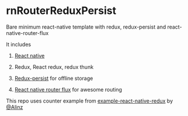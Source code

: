# rnRouterReduxPersist
Bare minimum react-native template with redux, redux-persist and react-native-router-flux

It includes

1. [React native](https://github.com/facebook/react-native)

2. Redux, React redux, redux thunk

3. [Redux-persist](https://github.com/rt2zz/redux-persist) for offline storage

4. [React native router flux](https://github.com/aksonov/react-native-router-flux) for awesome routing

This repo uses counter example from [example-react-native-redux](https://github.com/alinz/example-react-native-redux) by [@Alinz](https://github.com/alinz)
